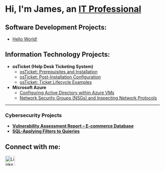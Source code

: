  <h1>Hi, I'm James, an <a href="https://linkedin.com/in/jamesharrison29607"> IT Professional</a></h1> 
 
 
 <h2> Software Development Projects:</h2>

   - [Hello World!](https://github.com/jamesharrison29607/Hello-World)

 
 
 
   <h2> Information Technology Projects:</h2> 
 
 
 
 - <b>osTicket (Help Desk Ticketing System)</b> 
   - [osTicket: Prerequisites and Installation](https://github.com/jamesharrison29607/osticket-prereqs)
   - [osTicket: Post-Installation Configuration](httpT//github.com/jamesharrison29607/post-install-config)  
   - [osTicket: Ticket Lifecycle Examples](https://github.com/jamesharrison29607/ticket-lifecycle) 
 - <b>Microsoft Azure</b> 
   - [Configuring Active Directory within Azure VMs](https://github.com/jamesharrison29607/configure-ad)
   - [Network Security Groups (NSGs) and Inspecting Network Protocols](https://your-link-here.com)
  






---

###  Cybersecurity Projects

- **[Vulnerability Assessment Report – E-commerce Database](https://github.com/jamesharrison29607/ecom-vulnerability-assessment)**
- **[SQL-Applying Filters to Quieries ](https://github.com/jamesharrison29607/SQL-Applying-Filters-to-Queries)**  

     

 <h2> Connect with me:</h2> 
 

 <!-- LinkedIn -->
  <a href="https://linkedin.com/in/james-e-harrison-144916386">
    <img src="https://cdn.jsdelivr.net/gh/simple-icons/simple-icons/icons/linkedin.svg" width="32" height="32" alt="LinkedIn"/>
  </a>

 


